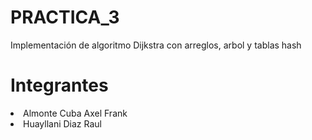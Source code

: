 # PRACTICA_3
Implementación de algoritmo Dijkstra con arreglos, arbol y tablas hash
# Integrantes
<li>Almonte Cuba Axel Frank
<li>Huayllani Diaz Raul
